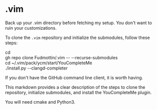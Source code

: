 # .vim

Back up your .vim directory before fetching my setup. You don't want to ruin
your customizations.

To clone the `.vim` repository and initialize the submodules, follow these steps:  

cd  
gh repo clone Fudmottin/.vim -- --recurse-submodules  
cd ~/.vim/pack/ycm/start/YouCompleteMe  
./install.py --clangd-completer 

If you don't have the GitHub command line client, it is worth having.  

This markdown provides a clear description of the steps to clone the repository,
initialize submodules, and install the YouCompleteMe plugin.  

You will need cmake and Python3.

